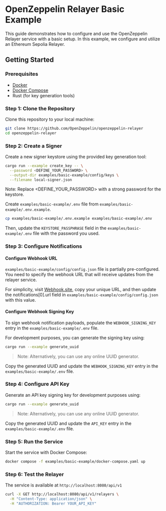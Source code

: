 # OpenZeppelin Relayer Basic Example

This guide demonstrates how to configure and use the OpenZeppelin Relayer service with a basic setup. In this example, we configure and utilize an Ethereum Sepolia Relayer.

## Getting Started

### Prerequisites

- [Docker](https://docs.docker.com/get-docker/)
- [Docker Compose](https://docs.docker.com/compose/install/)
- Rust (for key generation tools)

### Step 1: Clone the Repository

Clone this repository to your local machine:

```bash
git clone https://github.com/OpenZeppelin/openzeppelin-relayer
cd openzeppelin-relayer
```

### Step 2: Create a Signer

Create a new signer keystore using the provided key generation tool:

```sh
cargo run --example create_key -- \
  --password <DEFINE_YOUR_PASSWORD> \
  --output-dir examples/basic-example/config/keys \
  --filename local-signer.json
```

Note: Replace <DEFINE_YOUR_PASSWORD> with a strong password for the keystore.

Create `examples/basic-example/.env` file from `examples/basic-example/.env.example`.

```bash
cp examples/basic-example/.env.example examples/basic-example/.env
```

Then, update the `KEYSTORE_PASSPHRASE` field in the `examples/basic-example/.env` file with the password you used.

### Step 3: Configure Notifications

#### Configure Webhook URL

`examples/basic-example/config/config.json` file is partially pre-configured. You need to specify the webhook URL that will receive updates from the relayer service.

For simplicity, visit [Webhook.site](https://webhook.site), copy your unique URL, and then update the notifications[0].url field in `examples/basic-example/config/config.json` with this value.

#### Configure Webhook Signing Key

To sign webhook notification payloads, populate the `WEBHOOK_SIGNING_KEY` entry in the `examples/basic-example/.env` file.

For development purposes, you can generate the signing key using:

```bash
cargo run --example generate_uuid
```

> Note: Alternatively, you can use any online UUID generator.

Copy the generated UUID and update the `WEBHOOK_SIGNING_KEY` entry in the `examples/basic-example/.env` file.

### Step 4: Configure API Key

Generate an API key signing key for development purposes using:

```bash
cargo run --example generate_uuid
```

> Note: Alternatively, you can use any online UUID generator.

Copy the generated UUID and update the `API_KEY` entry in the `examples/basic-example/.env` file.

### Step 5: Run the Service

Start the service with Docker Compose:

```bash
docker compose -f examples/basic-example/docker-compose.yaml up
```

### Step 6: Test the Relayer

The service is available at `http://localhost:8080/api/v1`

```bash
curl -X GET http://localhost:8080/api/v1/relayers \
  -H "Content-Type: application/json" \
  -H "AUTHORIZATION: Bearer YOUR_API_KEY"
```
